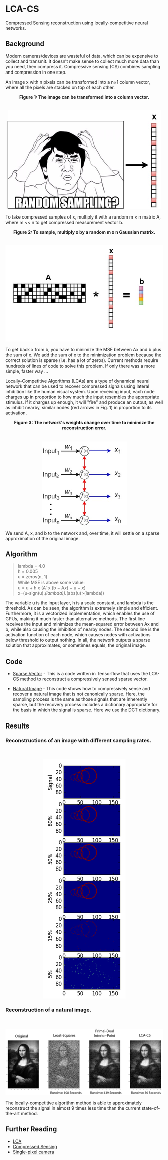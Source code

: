 # LCA-CS
Compressed Sensing reconstruction using locally-competitive neural networks.

## Background
Modern cameras/devices are wasteful of data, which
can be expensive to collect and transmit. It doesn’t
make sense to collect much more data than you need,
then compress it. Compressive sensing (CS) combines
sampling and compression in one step.  
  
An image x with n pixels can be transformed into a
n×1 column vector, where all the pixels are stacked
on top of each other.  
  
<p align="center">
  <b>Figure 1: The image can be transformed into a column vector.</b><br>
  <br><br>
  <img src="https://github.com/MichaelTeti/CS_LCA/blob/master/jcmeme2.jpg">
</p>
  
To take compressed samples of x, multiply it with
a random m × n matrix A, where m << n to get
compressed measurement vector b.  
  
<p align="center">
  <b>Figure 2: To sample, multiply x by a random m x n Gaussian matrix.</b><br>
  <br><br>
  <img src="https://github.com/MichaelTeti/CS_LCA/blob/master/ax%3Db.jpg">
</p>
  
To get back x from b, you have to minimize the MSE between Ax and b plus the sum of x. We add the sum of x to the minimization problem because the correct solution is sparse (i.e. has a lot of zeros). Current methods require hundreds of lines of code to solve this problem. If only there was a more simple, faster way ...  
  
Locally-Competitive Algorithms (LCAs) are a type
of dynamical neural network that can be used to
recover compressed signals using lateral inhibition
like the human visual system. Upon receiving
input, each node charges up in proportion to how
much the input resembles the appropriate stimulus.
If it charges up enough, it will "fire" and produce an
output, as well as inhibit nearby, similar nodes (red
arrows in Fig. 1) in proportion to its activation.  
  
<p align="center">
  <b>Figure 3: The network's weights change over time to minimize the reconstruction error.</b><br>
  <br><br>
  <img src="https://github.com/MichaelTeti/LCA_Sparse_Coding_WadingBirds/blob/master/LCA1.jpg">
</p>

We send A, x, and b to the network and, over time, it will settle on a sparse approximation of the original image.  

## Algorithm
>lambda = 4.0    
>h = 0.005  
>u = zeros(n, 1)  
>While MSE is above some value:  
>u = u + h x (A' x (b − A*x*) − u − *x*)  
>x=(u-sign(u).*(lambda)).*(abs(u)>(lambda))  
  
The variable u is the input layer, h is a scale constant, and lambda is the threshold. As can be seen, the algorithm is extremely simple
and efficient. Furthermore, it is a vectorized implementation,
which enables the use of GPUs, making
it much faster than alternative methods.
The first line receives the input and minimizes the
mean-squared error between Ax and b, while also
causing the inhibition of nearby nodes.
The second line is the activation function of each
node, which causes nodes with activations below
threshold to output nothing. In all, the network outputs
a sparse solution that approximates, or sometimes
equals, the original image.  
  
## Code
- [Sparse Vector](https://github.com/MichaelTeti/CS_LCA/blob/master/cs_tensorflow.py) - This is a code written in Tensorflow that uses the LCA-CS method to reconstruct a compressively sensed sparse vector.  
  
- [Natural Image](https://github.com/MichaelTeti/CS_LCA/blob/master/cs_dct.py) - This code shows how to compressively sense and recover a natural image that is not canonically sparse. Here, the sampling process is the same as those signals that are inherently sparse, but the recovery process includes a dictionary appropriate for the basis in which the signal is sparse. Here we use the DCT dictionary. 

## Results
### Reconstructions of an image with different sampling rates.
<p align="center">
  <br><br>
  <img src="https://github.com/MichaelTeti/CS_LCA/blob/master/circles.png">
</p>  
  

### Reconstruction of a natural image. 
<p align="center">
  <br><br>
  <img src="https://github.com/MichaelTeti/CS_LCA/blob/master/mona_lca_l1_l2_orig.png">
</p>

The locally-competitive algorithm method is able to approximately reconstruct the signal in almost 9 times less time than the current state-of-the-art method. 

## Further Reading
- [LCA](https://www.google.com/patents/US7783459) 
- [Compressed Sensing](http://ieeexplore.ieee.org/stamp/stamp.jsp?arnumber=1580791)
- [Single-pixel camera](https://www.youtube.com/watch?v=RvMgVv-xZhQ&t=2748s)

